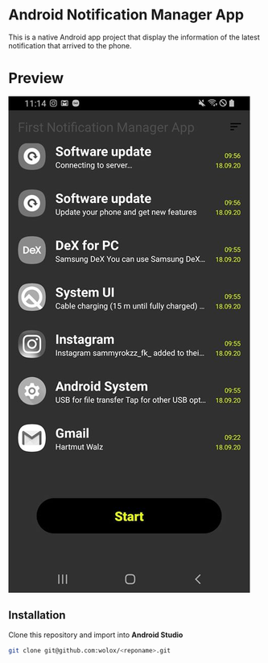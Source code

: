 # Android Notification Manager App

This is a native Android app project that display the information of the latest notification that arrived to the phone.

# Preview

![Alt text](preview/notification-manager-screenshot.jpg?raw=true "Preview")


## Installation
Clone this repository and import into **Android Studio**
```bash
git clone git@github.com:wolox/<reponame>.git
```